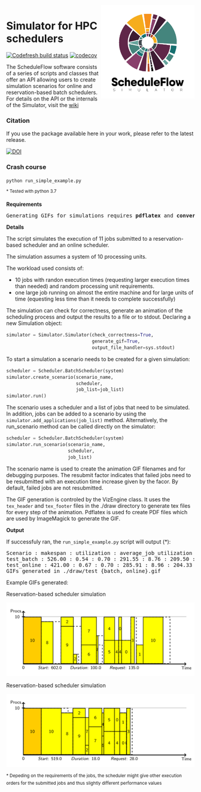 
<img src="./docs/logo.png" align="right" alt="Logo" width="250"/>

# Simulator for HPC schedulers

[![Codefresh build status]( https://g.codefresh.io/api/badges/pipeline/anagainaru_marketplace/anagainaru%2FSchedulerSimulator%2FSchedulerSimulator?type=cf-1)]( https://g.codefresh.io/public/accounts/anagainaru_marketplace/pipelines/anagainaru/SchedulerSimulator/SchedulerSimulator)
[![codecov](https://codecov.io/gh/anagainaru/SchedulerSimulator/branch/master/graph/badge.svg)](https://codecov.io/gh/anagainaru/SchedulerSimulator)

The ScheduleFlow software consists of a series of scripts and classes that offer an API allowing users to create simulation scenarios for online and reservation-based batch schedulers.
For details on the API or the internals of the Simulator, visit the [wiki](https://github.com/anagainaru/SchedulerSimulator/wiki)

### Citation

If you use the package available here in your work, please refer to the latest release. 

[![DOI](https://zenodo.org/badge/179132255.svg)](https://zenodo.org/badge/latestdoi/179132255)

### Crash course

`python run_simple_example.py`

<sup>* Tested with python 3.7</sup>

**Requirements** 

<pre>
Generating GIFs for simulations requires <b>pdflatex</b> and <b>convert</b> from ImageMagick.
</pre>

**Details**

The script simulates the execution of 11 jobs submitted to 
a reservation-based scheduler and an online scheduler.

The simulation assumes a system of 10 processing units.

The workload used consists of:

- 10 jobs with randon execution times
  (requesting larger execution times than needed) and random
  processing unit requirements. 
- one large job running on almost the entire machine and for
  large units of time (equesting less time than it needs to 
  complete successfully)

The simulation can check for correctness, generate an animation
of the scheduling process and output the results to a file or 
to stdout. Declaring a new Simulation object:

```python
simulator = Simulator.Simulator(check_correctness=True,
                                generate_gif=True,
                                output_file_handler=sys.stdout)

```

To start a simulation a scenario needs to be created for a 
given simulation:

```python
scheduler = Scheduler.BatchScheduler(system)
simulator.create_scenario(scenario_name,
                          scheduler,
                          job_list=job_list)
simulator.run()
```

The scenario uses a scheduler and a list of jobs that need to be
simulated. In addition, jobs can be added to a scenario by using
the `simulator.add_applications(job_list)` method. Alternatively,
the run_scenario method can be called directly on the simulator:

```python
scheduler = Scheduler.BatchScheduler(system)
simulator.run_scenario(scenario_name,
                       scheduler,
                       job_list)
```

The scenario name is used to create the animation GIF filenames
and for debugging purposes. The resubmit factor indicates that 
failed jobs need to be resubmitted with an execution time increase
given by the facor. By default, failed jobs are not resubmitted.

The GIF generation is controled by the VizEngine class. It uses the
`tex_header` and `tex_footer` files in the ./draw directory to 
generate tex files for every step of the animation. Pdflatex is used
fo create PDF files which are used by ImageMagick to generate the GIF.

**Output**

If successfuly ran, the `run_simple_example.py` script will output (*):

<pre>
Scenario : makespan : utilization : average_job_utilization : average_job_response_time : average_job_stretch : average_job_wait_time : failures
test_batch : 526.00 : 0.54 : 0.70 : 291.55 : 8.76 : 209.50 : 1
test_online : 421.00 : 0.67 : 0.70 : 285.91 : 8.96 : 204.33 : 1
GIFs generated in ./draw/test_{batch, online}.gif
</pre>

Example GIFs generated:

Reservation-based scheduler simulation

![Batch scheduler](./docs/batch.png)

Reservation-based scheduler simulation

![Batch scheduler](./docs/online.png)

<sup>* Depeding on the requirements of the jobs, the scheduler might give
other execution orders for the submitted jobs and thus slightly different performance values</sup>

